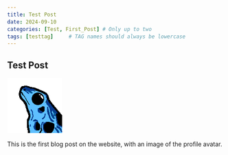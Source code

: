 ```yaml
---
title: Test Post
date: 2024-09-10
categories: [Test, First_Post] # Only up to two
tags: [testtag]     # TAG names should always be lowercase
---
```


## Test Post

![dart-frog-avatar](/assets/img/avatar.png)

This is the first blog post on the website, with an image of the profile avatar.



